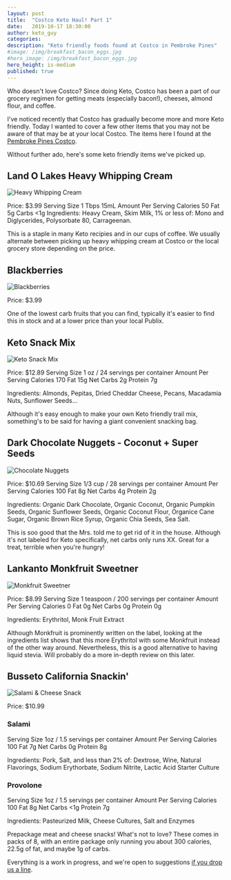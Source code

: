 ```yaml
---
layout: post
title:  "Costco Keto Haul! Part 1"
date:   2019-10-17 18:30:00
author: keto_guy
categories: 
description: "Keto friendly foods found at Costco in Pembroke Pines"
#image: /img/breakfast_bacon_eggs.jpg
#hero_image: /img/breakfast_bacon_eggs.jpg
hero_height: is-medium
published: true
---
```


Who doesn't love Costco? Since doing Keto, Costco has been a part of our grocery regimen for getting meats (especially bacon!), cheeses, almond flour, and coffee.

I've noticed recently that Costco has gradually become more and more Keto friendly. Today I wanted to cover a few other items that you may not be aware of that may be at your local Costco. The items here I found at the [Pembroke Pines Costco](https://www.costco.com/warehouse-locations/pembroke-pines-fl-742.html).

Without further ado, here's some keto friendly items we've picked up.

## Land O Lakes Heavy Whipping Cream

![Heavy Whipping Cream](/img/heavy-whipping-cream.jpg "Heavy Whipping Cream")

Price: $3.99
Serving Size 1 Tbps 15mL
Amount Per Serving
Calories 50
Fat 5g
Carbs <1g
Ingredients: Heavy Cream, Skim Milk, 1% or less of: Mono and Diglycerides, Polysorbate 80, Carrageenan.

This is a staple in many Keto recipies and in our cups of coffee. We usually alternate between picking up heavy whipping cream at Costco or the local grocery store depending on the price.

## Blackberries

![Blackberries](/img/blackberries.jpg "Blackberries")

Price: $3.99

One of the lowest carb fruits that you can find, typically it's easier to find this in stock and at a lower price than your local Publix.


## Keto Snack Mix

![Keto Snack Mix](/img/keto-snack-mix.jpg)

Price: $12.89
Serving Size 1 oz / 24 servings per container
Amount Per Serving
Calories 170
Fat 15g
Net Carbs 2g
Protein 7g

Ingredients: Almonds, Pepitas, Dried Cheddar Cheese, Pecans, Macadamia Nuts, Sunflower Seeds...

Although it's easy enough to make your own Keto friendly trail mix, something's to be said for having a giant convenient snacking bag.

## Dark Chocolate Nuggets - Coconut + Super Seeds

![Chocolate Nuggets](/img/chocolate-nuggets.jpg "Dark Chocolate Nuggets with Coconut")

Price: $10.69
Serving Size 1/3 cup / 28 servings per container
Amount Per Serving
Calories 100
Fat 8g
Net Carbs 4g
Protein 2g

Ingredients: Organic Dark Chocolate, Organic Coconut, Organic Pumpkin Seeds, Organic Sunflower Seeds, Organic Coconut Flour, Organice Cane Sugar, Organic Brown Rice Syrup, Organic Chia Seeds, Sea Salt.

This is soo good that the Mrs. told me to get rid of it in the house. Although it's not labeled for Keto specifically, net carbs only runs XX. Great for a treat, terrible when you're hungry!

## Lankanto Monkfruit Sweetner

![Monkfruit Sweetner](/img/monkfruit-sweetner.jpg "Monkfruit Sweetner")

Price: $8.99
Serving Size 1 teaspoon / 200 servings per container
Amount Per Serving
Calories 0
Fat 0g
Net Carbs 0g
Protein 0g

Ingredients: Erythritol, Monk Fruit Extract

Although Monkfruit is prominently written on the label, looking at the ingredients list shows that this more Erythritol with some Monkfruit instead of the other way around. Nevertheless, this is a good alternative to having liquid stevia. Will probably do a more in-depth review on this later.


## Busseto California Snackin'

![Salami & Cheese Snack](/img/salami-cheese.jpg "Salami & Provolone Cheese Snack")

Price: $10.99
### Salami
Serving Size 1oz / 1.5 servings per container
Amount Per Serving
Calories 100
Fat 7g
Net Carbs 0g
Protein 8g

Ingredients: Pork, Salt, and less than 2% of: Dextrose, Wine, Natural Flavorings, Sodium Erythorbate, Sodium Nitrite, Lactic Acid Starter Culture

### Provolone
Serving Size 1oz / 1.5 servings per container
Amount Per Serving
Calories 100
Fat 8g
Net Carbs <1g
Protein 7g

Ingredients: Pasteurized Milk, Cheese Cultures, Salt and Enzymes

Prepackage meat and cheese snacks! What's not to love? These comes in packs of 8, with an entire package only running you about 300 calories, 22.5g of fat, and maybe 1g of carbs.

Everything is a work in progress, and we're open to suggestions [if you drop us a line](mailto:ketoinmiami@protonmail.com).
